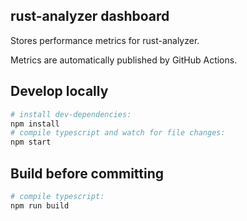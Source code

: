 ## rust-analyzer dashboard

Stores performance metrics for rust-analyzer.

Metrics are automatically published by GitHub Actions.

## Develop locally

```sh
# install dev-dependencies:
npm install
# compile typescript and watch for file changes:
npm start
```

## Build before committing

```sh
# compile typescript:
npm run build
```
